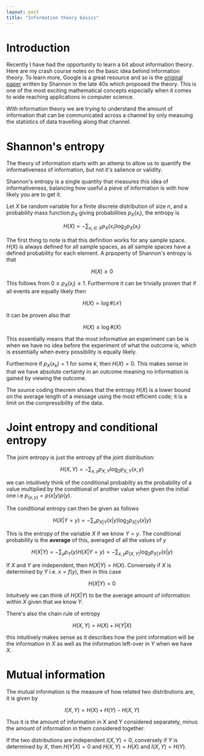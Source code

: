 ```yaml
---
layout: post
title: "Information theory basics"
--- 
```


# Introduction
Recently I have had the opportunity to learn a bit about information theory. Here are my crash course notes on the basic idea behind information theory. To learn more, Google is a great resource and so is the [original paper](http://www.math.harvard.edu/~ctm/home/text/others/shannon/entropy/entropy.pdf) written by Shannon in the late 40s which proposed the theory. This is one of the most exciting mathematical concepts especially when it comes to wide reaching applications in computer science.

With information theory we are trying to understand the amount of information that can be communicated across a channel by only measuing the statistics of data travelling along that channel.

# Shannon's entropy
The theory of information starts with an attemp to allow us to quantify the informativeness of information, but not it's salience or validity.

Shannon's entropy is a single quantity that measures this idea of informativeness, balancing how useful a pieve of information is with how likely you are to get it.

Let $X$ be random variable for a finite discrete distribution of size $n$, and a probability mass function $p_{X}$ giving probabilities $p_{X}(x_i)$, the entropy is

$$ 
H(X) = - \sum_{x_i \in X} p_X(x_i)\log_2p_X(x_i)
$$

The first thing to note is that this definition works for any sample space. $H(X)$ is always defined for all sample spaces, as all sample spaces have a defined probability for each element. A prpoperty of Shannon's entropy is that 

$$
H(X) \geq 0
$$

This follows from $0\geq p_X(x_i) \leq 1$. Furthermore it can be trivially proven that if all events are equally likely then 

$$ 
H(X) = \log \#(\mathcal X)
$$

It can be proven also that

$$
H(X) \leq \log \# \mathcal(X)
$$

This essentially means that the most informative an experiment can be is when we have no idea before the experiment of what the outcome is, which is essentially when every possibility is equally likely.

Furthermore if $p_X(x_k) = 1$ for some $k$, then $H(X) = 0$. This makes sense in that we have absolute certainty in an outcome meaning no information is gained by viewing the outcome.

The source coding theorem shows that the entropy $H(X)$ is a lower bound on the average length of a message using the most efficient code; it is a limit on the compressibility of the data. 

# Joint entropy and conditional entropy
The joint entropy is just the entropy pf the joint distribution:

$$
H(X, Y) = - \sum_{x, y}p_{X,Y}\log_{2} p_{X, Y}(x, y)
$$


we can intuitively think of the conditional probabilty as the probability of a value multiplied by the conditional of another value when given the initial one i.e $p_(x, y) = p(x|y)p(y)$.

The conditional entropy can then be given as follows

$$
H(X|Y=y) = - \sum_x p_{X|Y}(x|y)\log_2 p_{X|Y}(x|y)
$$

This is the entropy of the variable $X$ if we know $Y=y$. The conditional probability is the **average** of this, averaged of all the values of $y$

$$
H(X|Y) = - \sum_y p_Y(y)H(X|Y=y) = - \sum_{x, y}p_(X, Y)\log_2 p_{X|Y}(x|y)
$$ 

If $X$ and $Y$ are independent, then $H(X|Y) = H(X)$. Conversely if $X$ is determined by $Y$ i.e. $x = f(y)$, then in this case

$$
H(X|Y) = 0
$$

Intuitvely we can think of $H(X|Y)$ to be the average amount of information within $X$ given that we know $Y$.

There's also the chain rule of entropy

$$
H(X, Y) = H(X) + H(Y|X)
$$

this intuitively makes sense as it describes how the joint information will be the information in $X$ as well as the information left-over in $Y$ when we have $X$.

# Mutual information
The mutual information is the measure of how related two distributions are, it is given by

$$
I(X, Y) = H(X) + H(Y) - H(X, Y)
$$

Thus it is the amount of information in X and Y considered separately, minus the amount of information in them considered together.

If the two distributions are independent $I(X, Y) = 0$, conversely if $Y$ is determined by $X$, then $H(Y|X) = 0$ and $H(X,Y) = H(X)$ and $I(X, Y) = H(Y)$.